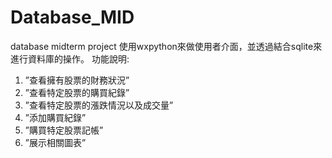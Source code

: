 # Database_MID
database midterm project
使用wxpython來做使用者介面，並透過結合sqlite來進行資料庫的操作。
功能說明:
1. ”查看擁有股票的財務狀況”
2. ”查看特定股票的購買紀錄”
3. ”查看特定股票的漲跌情況以及成交量”
4. ”添加購買紀錄”
5. ”購買特定股票記帳”
6. ”展示相關圖表”
